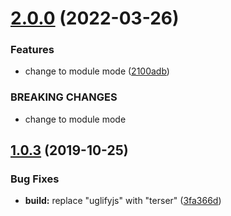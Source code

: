 # [2.0.0](https://github.com/cycjimmy/simulate-chatting/compare/v1.0.3...v2.0.0) (2022-03-26)


### Features

* change to module mode ([2100adb](https://github.com/cycjimmy/simulate-chatting/commit/2100adb6837c628f78d3d756e86d74ccbece24c2))


### BREAKING CHANGES

* change to module mode

## [1.0.3](https://github.com/cycjimmy/simulate-chatting/compare/v1.0.2...v1.0.3) (2019-10-25)


### Bug Fixes

* **build:** replace "uglifyjs" with "terser" ([3fa366d](https://github.com/cycjimmy/simulate-chatting/commit/3fa366dbd6323437940be2a8d19e3a0ceb213156))
